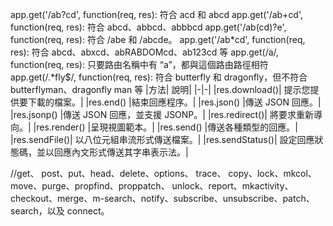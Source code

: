 app.get('/ab?cd', function(req, res): 符合 acd 和 abcd
app.get('/ab+cd', function(req, res): 符合 abcd、abbcd、abbbcd
app.get('/ab(cd)?e', function(req, res): 符合 /abe 和 /abcde。
app.get('/ab*cd', function(req, res): 符合 abcd、abxcd、abRABDOMcd、ab123cd 等
app.get(/a/, function(req, res): 只要路由名稱中有 “a”，都與這個路由路徑相符
app.get(/.*fly$/, function(req, res): 符合 butterfly 和 dragonfly，但不符合 butterflyman、dragonfly man 等
|方法| 說明|
|-|-|
|res.download()| 提示您提供要下載的檔案。|
|res.end() |結束回應程序。|
|res.json() |傳送 JSON 回應。|
|res.jsonp() |傳送 JSON 回應，並支援 JSONP。|
|res.redirect()| 將要求重新導向。|
|res.render() |呈現視圖範本。|
|res.send() |傳送各種類型的回應。|
|res.sendFile()| 以八位元組串流形式傳送檔案。|
|res.sendStatus()| 設定回應狀態碼，並以回應內文形式傳送其字串表示法。|

//get、 post、put、head、delete、options、 trace、
copy、lock、mkcol、move、purge、propfind、proppatch、
unlock、report、mkactivity、checkout、merge、m-search、notify、subscribe、unsubscribe、patch、search，以及 connect。
